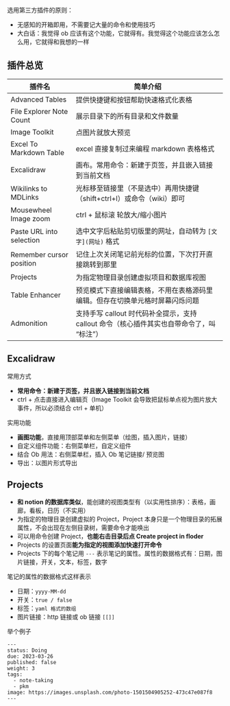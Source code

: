 
选用第三方插件的原则：

- 无感知的开箱即用，不需要记大量的命令和使用技巧
- 大白话：我觉得 ob 应该有这个功能，它就得有。我觉得这个功能应该怎么怎么用，它就得和我想的一样


## 插件总览

| 插件名                   | 简单介绍                                                               |
| ------------------------ | ---------------------------------------------------------------------- |
|Advanced Tables|提供快捷键和按钮帮助快速格式化表格|
|File Explorer Note Count|展示目录下的所有目录和文件数量 |
|Image Toolkit |点图片就放大预览 |
| Excel To Markdown Table  |excel 直接复制过来编程 markdown 表格格式 |
| Excalidraw               |画布。常用命令：新建于页签，并且嵌入链接到当前文档 |
|Wikilinks to MDLinks|光标移至链接里（不是选中）再用快捷键（shift+ctrl+l）或命令（wiki）即可 |
|Mousewheel Image zoom|ctrl + 鼠标滚 轮放大/缩小图片 |
|Paste URL into selection|选中文字后粘贴剪切版里的网址，自动转为 `[文字](网址)` 格式 |
|Remember cursor position|记住上次关闭笔记前光标的位置，下次打开直接跳转到那里 |
|Projects|为指定物理目录创建虚拟项目和数据库视图|
|Table Enhancer |预览模式下直接编辑表格，不用在表格源码里编辑。但存在切换单元格时屏幕闪烁问题 |
|Admonition|支持手写 callout 时代码补全提示，支持 callout 命令（核心插件其实也自带命令了，叫 “标注”）|


## Excalidraw

常用方式

- **常用命令：新建于页签，并且嵌入链接到当前文档**
- ctrl + 点击直接进入编辑页（Image Toolkit 会导致把鼠标单点视为图片放大事件，所以必须结合 ctrl + 单机）

实用功能

- **画图功能**，直接用顶部菜单和左侧菜单（绘图，插入图片，链接）
- 自定义组件功能：右侧菜单栏，自定义组件
- 结合 Ob 用法：右侧菜单栏，插入 Ob 笔记链接/ 预览图
- 导出：以图片形式导出


## Projects

- **和 notion 的数据库类似**，能创建的视图类型有（以实用性排序）：表格，画廊，看板，日历（不实用）
- 为指定的物理目录创建虚拟的 Project，Project 本身只是一个物理目录的拓展属性，不会出现在左侧目录树，需要命令才能唤出
- 可以用命令创建 Project，**也能右击目录后点 Create project in floder**
- Projects 的设置页面**能为指定的视图添加快速打开命令**
- Projects 下的每个笔记用 `---` 表示笔记的属性。属性的数据格式有：日期，图片链接，开关，文本，标签，数字

笔记的属性的数据格式这样表示

- 日期：`yyyy-MM-dd`
- 开关：`true / false`
- 标签：`yaml 格式的数组`
- 图片链接：http 链接或 ob 链接 `[[]]`

举个例子

```
---
status: Doing
due: 2023-03-26
published: false
weight: 3
tags:
  - note-taking
  - pkm
image: https://images.unsplash.com/photo-1501504905252-473c47e087f8
---
```

